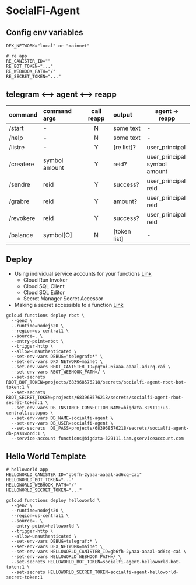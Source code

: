 # SocialFi-Agent

## Config env variables
```
DFX_NETWORK="local" or "mainnet"

# re app
RE_CANISTER_ID=""
RE_BOT_TOKEN="..."
RE_WEBHOOK_PATH="/"
RE_SECRET_TOKEN="..."

```

## telegram <--> agent <--> reapp
| command   | command args      | call reapp | output       | agent -> reapp  |
| :-------- | :---------------- | :--------: | :----------- | --------------- |
| /start    | -                 | N          | some text    | - |
| /help     | -                 | N          | some text    | - |
| /listre   | -                 | Y          | [re list]?   | user_principal |
| /createre | symbol<br/>amount | Y          | reid?        | user_principal<br>symbol<br/>amount |
| /sendre   | reid              | Y          | success?     | user_principal<br>reid |
| /grabre   | reid              | Y          | amount?      | user_principal<br>reid |
| /revokere | reid              | Y          | success?     | user_principal<br>reid |
| /balance  | symbol[O]         | N          | [token list] | - |


## Deploy
- Using individual service accounts for your functions [Link](https://cloud.google.com/functions/docs/securing/function-identity#individual)
    - Cloud Run Invoker
    - Cloud SQL Client
    - Cloud SQL Editor
    - Secret Manager Secret Accessor
- Making a secret accessible to a function [Link](https://cloud.google.com/functions/docs/configuring/secrets#making_a_secret_accessible_to_a_function)

```
gcloud functions deploy rbot \
  --gen2 \
  --runtime=nodejs20 \
  --region=us-central1 \
  --source=. \
  --entry-point=rbot \
  --trigger-http \
  --allow-unauthenticated \
  --set-env-vars DEBUG="telegraf:*" \
  --set-env-vars DFX_NETWORK=mainet \
  --set-env-vars RBOT_CANISTER_ID=pqtoi-6iaaa-aaaal-ad7rq-cai \
  --set-env-vars RBOT_WEBHOOK_PATH=/ \
  --set-secrets  RBOT_BOT_TOKEN=projects/683968576218/secrets/socialfi-agent-rbot-bot-token:1 \
  --set-secrets  RBOT_SECRET_TOKEN=projects/683968576218/secrets/socialfi-agent-rbot-secret-token:1 \
  --set-env-vars DB_INSTANCE_CONNECTION_NAME=bigdata-329111:us-central1:octopus \
  --set-env-vars DB_NAME=socialfi-agent \
  --set-env-vars DB_USER=socialfi-agent \
  --set-secrets  DB_PASS=projects/683968576218/secrets/socialfi-agent-db-password:1 \
  --service-account functions@bigdata-329111.iam.gserviceaccount.com

```


## Hello World Template
```
# helloworld app
HELLOWORLD_CANISTER_ID="gb6fh-2yaaa-aaaal-ad6cq-cai"
HELLOWORLD_BOT_TOKEN="..."
HELLOWORLD_WEBHOOK_PATH="/"
HELLOWORLD_SECRET_TOKEN="..."
```

```
gcloud functions deploy helloworld \
  --gen2 \
  --runtime=nodejs20 \
  --region=us-central1 \
  --source=. \
  --entry-point=helloworld \
  --trigger-http \
  --allow-unauthenticated \
  --set-env-vars DEBUG=telegraf:* \
  --set-env-vars DFX_NETWORK=mainet \
  --set-env-vars HELLOWORLD_CANISTER_ID=gb6fh-2yaaa-aaaal-ad6cq-cai \
  --set-env-vars HELLOWORLD_WEBHOOK_PATH=/ \
  --set-secrets HELLOWORLD_BOT_TOKEN=socialfi-agent-helloworld-bot-token:1 \
  --set-secrets HELLOWORLD_SECRET_TOKEN=socialfi-agent-helloworld-secret-token:1

```